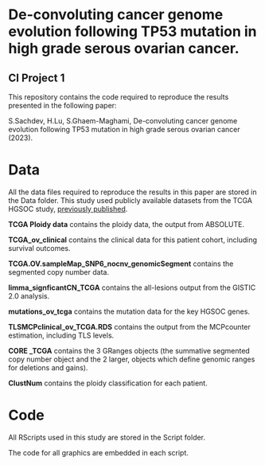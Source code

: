 # De-convoluting cancer genome evolution following TP53 mutation in high grade serous ovarian cancer.
## CI Project 1

This repository contains the code required to reproduce the results presented in the following paper:

S.Sachdev, H.Lu, S.Ghaem-Maghami, De-convoluting cancer genome evolution following TP53 mutation in high grade serous ovarian cancer (2023).

# Data
All the data files required to reproduce the results in this paper are stored in the Data folder. This study used  publicly available datasets from the TCGA HGSOC study, [previously published](https://www.nature.com/articles/nature10166).

**TCGA Ploidy data** contains the ploidy data, the output from ABSOLUTE.

**TCGA_ov_clinical** contains the clinical data for this patient cohort, including survival outcomes.

**TCGA.OV.sampleMap_SNP6_nocnv_genomicSegment** contains the segmented copy number data.

**limma_signficantCN_TCGA** contains the all-lesions output from the GISTIC 2.0 analysis.

**mutations_ov_tcga** contains the mutation data for the key HGSOC genes.

**TLSMCPclinical_ov_TCGA.RDS** contains the output from the MCPcounter estimation, including TLS levels.

**CORE _TCGA** contains the 3 GRanges objects (the summative segmented copy number object and the 2 larger, objects which define genomic ranges for deletions and gains).

**ClustNum** contains the ploidy classification for each patient.

# Code
All RScripts used in this study are stored in the Script folder.

The code for all graphics are embedded in each script.
